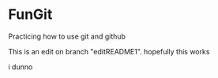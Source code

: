 # FunGit
Practicing how to use git and github

This is an edit on branch "editREADME1".
hopefully this works

i dunno

